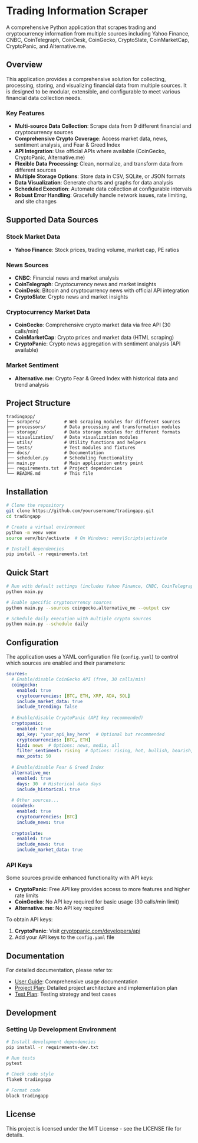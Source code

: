 # Trading Information Scraper

A comprehensive Python application that scrapes trading and cryptocurrency information from multiple sources including Yahoo Finance, CNBC, CoinTelegraph, CoinDesk, CoinGecko, CryptoSlate, CoinMarketCap, CryptoPanic, and Alternative.me.

## Overview

This application provides a comprehensive solution for collecting, processing, storing, and visualizing financial data from multiple sources. It is designed to be modular, extensible, and configurable to meet various financial data collection needs.

### Key Features

- **Multi-source Data Collection**: Scrape data from 9 different financial and cryptocurrency sources
- **Comprehensive Crypto Coverage**: Access market data, news, sentiment analysis, and Fear & Greed Index
- **API Integration**: Use official APIs where available (CoinGecko, CryptoPanic, Alternative.me)
- **Flexible Data Processing**: Clean, normalize, and transform data from different sources
- **Multiple Storage Options**: Store data in CSV, SQLite, or JSON formats
- **Data Visualization**: Generate charts and graphs for data analysis
- **Scheduled Execution**: Automate data collection at configurable intervals
- **Robust Error Handling**: Gracefully handle network issues, rate limiting, and site changes

## Supported Data Sources

### Stock Market Data
- **Yahoo Finance**: Stock prices, trading volume, market cap, PE ratios

### News Sources
- **CNBC**: Financial news and market analysis
- **CoinTelegraph**: Cryptocurrency news and market insights
- **CoinDesk**: Bitcoin and cryptocurrency news with official API integration
- **CryptoSlate**: Crypto news and market insights

### Cryptocurrency Market Data
- **CoinGecko**: Comprehensive crypto market data via free API (30 calls/min)
- **CoinMarketCap**: Crypto prices and market data (HTML scraping)
- **CryptoPanic**: Crypto news aggregation with sentiment analysis (API available)

### Market Sentiment
- **Alternative.me**: Crypto Fear & Greed Index with historical data and trend analysis

## Project Structure

```
tradingapp/
├── scrapers/         # Web scraping modules for different sources
├── processors/       # Data processing and transformation modules
├── storage/          # Data storage modules for different formats
├── visualization/    # Data visualization modules
├── utils/            # Utility functions and helpers
├── tests/            # Test modules and fixtures
├── docs/             # Documentation
├── scheduler.py      # Scheduling functionality
├── main.py           # Main application entry point
├── requirements.txt  # Project dependencies
└── README.md         # This file
```

## Installation

```bash
# Clone the repository
git clone https://github.com/yourusername/tradingapp.git
cd tradingapp

# Create a virtual environment
python -m venv venv
source venv/bin/activate  # On Windows: venv\Scripts\activate

# Install dependencies
pip install -r requirements.txt
```

## Quick Start

```bash
# Run with default settings (includes Yahoo Finance, CNBC, CoinTelegraph)
python main.py

# Enable specific cryptocurrency sources
python main.py --sources coingecko,alternative_me --output csv

# Schedule daily execution with multiple crypto sources
python main.py --schedule daily
```

## Configuration

The application uses a YAML configuration file (`config.yaml`) to control which sources are enabled and their parameters:

```yaml
sources:
  # Enable/disable CoinGecko API (free, 30 calls/min)
  coingecko:
    enabled: true
    cryptocurrencies: [BTC, ETH, XRP, ADA, SOL]
    include_market_data: true
    include_trending: false
  
  # Enable/disable CryptoPanic (API key recommended)
  cryptopanic:
    enabled: true
    api_key: "your_api_key_here"  # Optional but recommended
    cryptocurrencies: [BTC, ETH]
    kind: news  # Options: news, media, all
    filter_sentiment: rising  # Options: rising, hot, bullish, bearish, important
    max_posts: 50
  
  # Enable/disable Fear & Greed Index
  alternative_me:
    enabled: true
    days: 30  # Historical data days
    include_historical: true
  
  # Other sources...
  coindesk:
    enabled: true
    cryptocurrencies: [BTC]
    include_news: true
  
  cryptoslate:
    enabled: true
    include_news: true
    include_market_data: true
```

### API Keys

Some sources provide enhanced functionality with API keys:

- **CryptoPanic**: Free API key provides access to more features and higher rate limits
- **CoinGecko**: No API key required for basic usage (30 calls/min limit)
- **Alternative.me**: No API key required

To obtain API keys:
1. **CryptoPanic**: Visit [cryptopanic.com/developers/api](https://cryptopanic.com/developers/api)
2. Add your API keys to the `config.yaml` file

## Documentation

For detailed documentation, please refer to:

- [User Guide](docs/README.md): Comprehensive usage documentation
- [Project Plan](project_plan.md): Detailed project architecture and implementation plan
- [Test Plan](tests/test_plan.md): Testing strategy and test cases

## Development

### Setting Up Development Environment

```bash
# Install development dependencies
pip install -r requirements-dev.txt

# Run tests
pytest

# Check code style
flake8 tradingapp

# Format code
black tradingapp
```

## License

This project is licensed under the MIT License - see the LICENSE file for details.